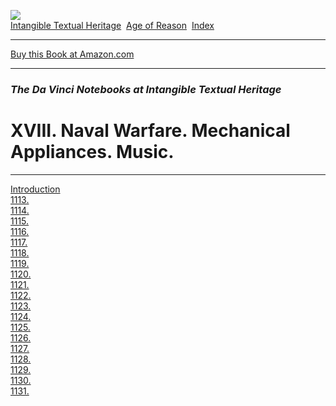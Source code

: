[![](../../cdshop/ithlogo.png)](../../index)  
[Intangible Textual Heritage](../../index)  [Age of Reason](../index) 
[Index](index) 

------------------------------------------------------------------------

[Buy this Book at
Amazon.com](https://www.amazon.com/exec/obidos/ASIN/0486225739/internetsacredte)

------------------------------------------------------------------------

### *The Da Vinci Notebooks at Intangible Textual Heritage*

# XVIII. Naval Warfare. Mechanical Appliances. Music.

------------------------------------------------------------------------

[Introduction](dv20459)  
[1113.](1113)  
[1114.](1114)  
[1115.](1115)  
[1116.](1116)  
[1117.](1117)  
[1118.](1118)  
[1119.](1119)  
[1120.](1120)  
[1121.](1121)  
[1122.](1122)  
[1123.](1123)  
[1124.](1124)  
[1125.](1125)  
[1126.](1126)  
[1127.](1127)  
[1128.](1128)  
[1129.](1129)  
[1130.](1130)  
[1131.](1131)  
